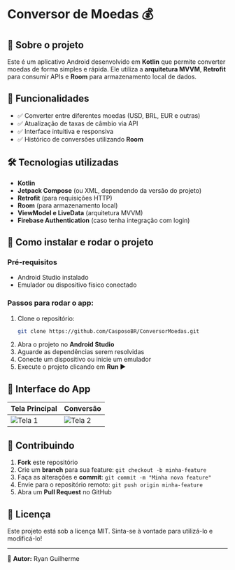 # Conversor de Moedas 💰

## 📌 Sobre o projeto
Este é um aplicativo Android desenvolvido em **Kotlin** que permite converter moedas de forma simples e rápida. Ele utiliza a **arquitetura MVVM**, **Retrofit** para consumir APIs e **Room** para armazenamento local de dados.

## 🚀 Funcionalidades
- ✅ Converter entre diferentes moedas (USD, BRL, EUR e outras)
- ✅ Atualização de taxas de câmbio via API
- ✅ Interface intuitiva e responsiva
- ✅ Histórico de conversões utilizando **Room**

## 🛠 Tecnologias utilizadas
- **Kotlin**
- **Jetpack Compose** (ou XML, dependendo da versão do projeto)
- **Retrofit** (para requisições HTTP)
- **Room** (para armazenamento local)
- **ViewModel e LiveData** (arquitetura MVVM)
- **Firebase Authentication** (caso tenha integração com login)

## 📲 Como instalar e rodar o projeto
### Pré-requisitos
- Android Studio instalado
- Emulador ou dispositivo físico conectado

### Passos para rodar o app:
1. Clone o repositório:
   ```bash
   git clone https://github.com/CasposoBR/ConversorMoedas.git
   ```
2. Abra o projeto no **Android Studio**
3. Aguarde as dependências serem resolvidas
4. Conecte um dispositivo ou inicie um emulador
5. Execute o projeto clicando em **Run ▶**

## 🎨 Interface do App
| Tela Principal | Conversão |
|---------------|-----------|
| ![Tela 1](https://via.placeholder.com/300) | ![Tela 2](https://via.placeholder.com/300) |

## 🤝 Contribuindo
1. **Fork** este repositório
2. Crie um **branch** para sua feature: `git checkout -b minha-feature`
3. Faça as alterações e **commit**: `git commit -m "Minha nova feature"`
4. Envie para o repositório remoto: `git push origin minha-feature`
5. Abra um **Pull Request** no GitHub

## 📜 Licença
Este projeto está sob a licença MIT. Sinta-se à vontade para utilizá-lo e modificá-lo!

---

📩 **Autor:** Ryan Guilherme
